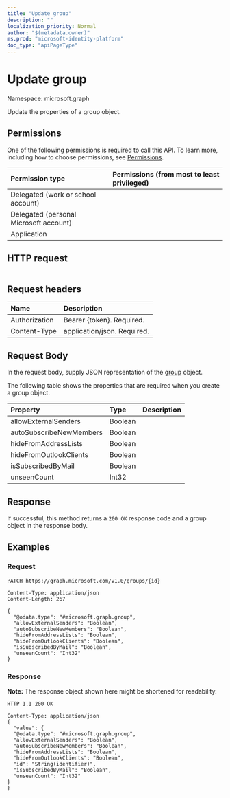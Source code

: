 ```yaml
---
title: "Update group"
description: ""
localization_priority: Normal
author: "$(metadata.owner)"
ms.prod: "microsoft-identity-platform"
doc_type: "apiPageType"
---
```


# Update group

Namespace: microsoft.graph

Update the properties of a group object.

## Permissions

One of the following permissions is required to call this API. To learn more, including how to choose permissions, see [Permissions](/graph/permissions-reference).

| Permission type                        | Permissions (from most to least privileged) |
| :------------------------------------- | :------------------------------------------ |
| Delegated (work or school account)     |                                             |
| Delegated (personal Microsoft account) |                                             |
| Application                            |                                             |

## HTTP request

<!-- {
  "blockType": "ignored"
}
-->

```http

```

## Request headers

| Name          | Description                 |
| :------------ | :-------------------------- |
| Authorization | Bearer {token}. Required.   |
| Content-Type  | application/json. Required. |

## Request Body

In the request body, supply JSON representation of the [group](../resources/-group.md) object.

<!-- Actions and Functions -->

<!-- CRUD Methods -->

The following table shows the properties that are required when you create a group object.

| Property                | Type    | Description |
| :---------------------- | :------ | :---------- |
| allowExternalSenders    | Boolean |             |
| autoSubscribeNewMembers | Boolean |             |
| hideFromAddressLists    | Boolean |             |
| hideFromOutlookClients  | Boolean |             |
| isSubscribedByMail      | Boolean |             |
| unseenCount             | Int32   |             |

## Response

If successful, this method returns a `200 OK` response code and a group object in the response body.

## Examples

### Request

<!-- {
  "blockType": "request",
  "name": "update_group"
}
-->

```http
PATCH https://graph.microsoft.com/v1.0/groups/{id}

Content-Type: application/json
Content-Length: 267

{
  "@odata.type": "#microsoft.graph.group",
  "allowExternalSenders": "Boolean",
  "autoSubscribeNewMembers": "Boolean",
  "hideFromAddressLists": "Boolean",
  "hideFromOutlookClients": "Boolean",
  "isSubscribedByMail": "Boolean",
  "unseenCount": "Int32"
}

```

### Response

**Note:** The response object shown here might be shortened for readability.

<!-- {
  "blockType": "response",
  "truncated": true,
  "@odata.type": "Microsoft.OutlookServices.group"
}
-->

```http
HTTP 1.1 200 OK

Content-Type: application/json
{
  "value": {
  "@odata.type": "#microsoft.graph.group",
  "allowExternalSenders": "Boolean",
  "autoSubscribeNewMembers": "Boolean",
  "hideFromAddressLists": "Boolean",
  "hideFromOutlookClients": "Boolean",
  "id": "String(identifier)",
  "isSubscribedByMail": "Boolean",
  "unseenCount": "Int32"
}
}

```
